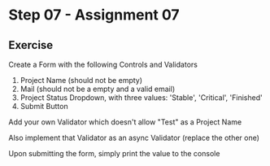 # Step 07 - Assignment 07

## Exercise

Create a Form with the following Controls and Validators
1. Project Name (should not be empty)
2. Mail (should not be a empty and a valid email)
3. Project Status Dropdown, with three values: 'Stable', 'Critical', 'Finished'
4. Submit Button

Add your own Validator which doesn't allow "Test" as a Project Name

Also implement that Validator as an async Validator (replace the other one)

Upon submitting the form, simply print the value to the console


